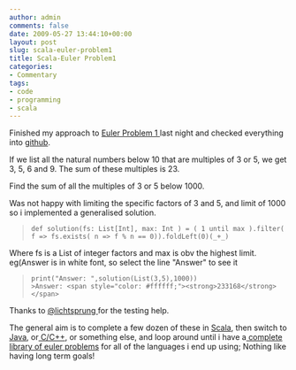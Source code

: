 ```yaml
---
author: admin
comments: false
date: 2009-05-27 13:44:10+00:00
layout: post
slug: scala-euler-problem1
title: Scala-Euler Problem1
categories:
- Commentary
tags:
- code
- programming
- scala
---
```


Finished my approach to [Euler Problem 1 ](http://projecteuler.net/index.php?section=problems&id=1)last night and checked everything into [github](http://github.com/andrewbolster/Scala-Euler/blob/bc53f88a481354e65370e68d317219e9839e60ea/src/euler/Problem1.scala).

> 

> 
> 

If we list all the natural numbers below 10 that are multiples of 3 or 5, we get 3, 5, 6 and 9. The sum of these multiples is 23.

Find the sum of all the multiples of 3 or 5 below 1000.

Was not happy with limiting the specific factors of 3 and 5, and limit of 1000 so i implemented a generalised solution.

> 

>     
>     def solution(fs: List[Int], max: Int ) = ( 1 until max ).filter( f => fs.exists( n => f % n == 0)).foldLeft(0)(_+_)
> 
> 

Where fs is a List of integer factors and max is obv the highest limit. eg(Answer is in white font, so select the line "Answer" to see it

> 

>     
>     print("Answer: ",solution(List(3,5),1000))
>     >Answer: <span style="color: #ffffff;"><strong>233168</strong></span>
> 
> 

Thanks to [@lichtsprung ](http://twitter.com/lichtsprung)for the testing help.

The general aim is to complete a few dozen of these in [Scala](http://www.scala-lang.org/), then switch to [Java](http://www.java.com/en/), or[ C/C++](http://www.cprogramming.com/), or something else, and loop around until i have a[ complete library of euler problems](http://projecteuler.net/index.php?section=view_all) for all of the languages i end up using; Nothing like having long term goals!
